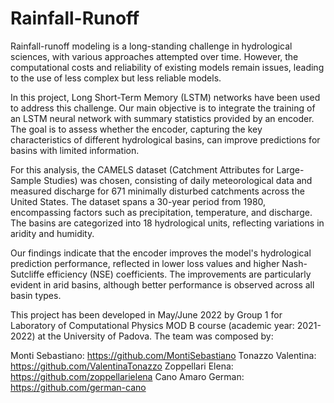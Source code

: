 # Rainfall-Runoff
Rainfall-runoff modeling is a long-standing challenge in hydrological sciences, with various approaches attempted over time. However, the computational costs and reliability of existing models remain issues, leading to the use of less complex but less reliable models.

In this project, Long Short-Term Memory (LSTM) networks have been used to address this challenge. Our main objective is to integrate the training of an LSTM neural network with summary statistics provided by an encoder. The goal is to assess whether the encoder, capturing the key characteristics of different hydrological basins, can improve predictions for basins with limited information.

For this analysis, the CAMELS dataset (Catchment Attributes for Large-Sample Studies) was chosen, consisting of daily meteorological data and measured discharge for 671 minimally disturbed catchments across the United States. The dataset spans a 30-year period from 1980, encompassing factors such as precipitation, temperature, and discharge. The basins are categorized into 18 hydrological units, reflecting variations in aridity and humidity.

Our findings indicate that the encoder improves the model's hydrological prediction performance, reflected in lower loss values and higher Nash-Sutcliffe efficiency (NSE) coefficients. The improvements are particularly evident in arid basins, although better performance is observed across all basin types.

This project has been developed in May/June 2022 by Group 1 for Laboratory of Computational Physics MOD B course (academic year: 2021-2022) at the University of Padova. The team was composed by:

Monti Sebastiano: https://github.com/MontiSebastiano
Tonazzo Valentina: https://github.com/ValentinaTonazzo
Zoppellari Elena: https://github.com/zoppellarielena
Cano Amaro German: https://github.com/german-cano
